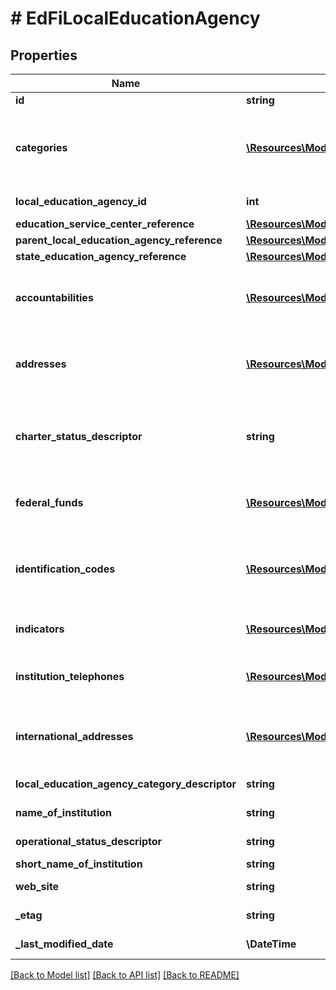 # # EdFiLocalEducationAgency

## Properties

Name | Type | Description | Notes
------------ | ------------- | ------------- | -------------
**id** | **string** |  | [optional]
**categories** | [**\Resources\Model\EdFiEducationOrganizationCategory[]**](EdFiEducationOrganizationCategory.md) | An unordered collection of educationOrganizationCategories. The classification of the education agency within the geographic boundaries of a state according to the level of administrative and operational control granted by the state. |
**local_education_agency_id** | **int** | The identifier assigned to a local education agency. |
**education_service_center_reference** | [**\Resources\Model\EdFiEducationServiceCenterReference**](EdFiEducationServiceCenterReference.md) |  | [optional]
**parent_local_education_agency_reference** | [**\Resources\Model\EdFiLocalEducationAgencyReference**](EdFiLocalEducationAgencyReference.md) |  | [optional]
**state_education_agency_reference** | [**\Resources\Model\EdFiStateEducationAgencyReference**](EdFiStateEducationAgencyReference.md) |  | [optional]
**accountabilities** | [**\Resources\Model\EdFiLocalEducationAgencyAccountability[]**](EdFiLocalEducationAgencyAccountability.md) | An unordered collection of localEducationAgencyAccountabilities. This entity maintains information about federal reporting and accountability for local education agencies. | [optional]
**addresses** | [**\Resources\Model\EdFiEducationOrganizationAddress[]**](EdFiEducationOrganizationAddress.md) | An unordered collection of educationOrganizationAddresses. The set of elements that describes an address for the education entity, including the street address, city, state, ZIP code, and ZIP code + 4. | [optional]
**charter_status_descriptor** | **string** | A school or agency providing free public elementary or secondary education to eligible students under a specific charter granted by the state legislature or other appropriate authority and designated by such authority to be a charter school. | [optional]
**federal_funds** | [**\Resources\Model\EdFiLocalEducationAgencyFederalFunds[]**](EdFiLocalEducationAgencyFederalFunds.md) | An unordered collection of localEducationAgencyFederalFunds. Contains the information about the reception and use of federal funds for reporting purposes. | [optional]
**identification_codes** | [**\Resources\Model\EdFiEducationOrganizationIdentificationCode[]**](EdFiEducationOrganizationIdentificationCode.md) | An unordered collection of educationOrganizationIdentificationCodes. A unique number or alphanumeric code assigned to an education organization by a school, school system, a state, or other agency or entity. | [optional]
**indicators** | [**\Resources\Model\EdFiEducationOrganizationIndicator[]**](EdFiEducationOrganizationIndicator.md) | An unordered collection of educationOrganizationIndicators. An indicator or metric of an education organization. | [optional]
**institution_telephones** | [**\Resources\Model\EdFiEducationOrganizationInstitutionTelephone[]**](EdFiEducationOrganizationInstitutionTelephone.md) | An unordered collection of educationOrganizationInstitutionTelephones. The 10-digit telephone number, including the area code, for the education entity. | [optional]
**international_addresses** | [**\Resources\Model\EdFiEducationOrganizationInternationalAddress[]**](EdFiEducationOrganizationInternationalAddress.md) | An unordered collection of educationOrganizationInternationalAddresses. The set of elements that describes the international physical location of the education entity. | [optional]
**local_education_agency_category_descriptor** | **string** | The category of local education agency/district. |
**name_of_institution** | **string** | The full, legally accepted name of the institution. |
**operational_status_descriptor** | **string** | The current operational status of the education organization (e.g., active, inactive). | [optional]
**short_name_of_institution** | **string** | A short name for the institution. | [optional]
**web_site** | **string** | The public web site address (URL) for the education organization. | [optional]
**_etag** | **string** | A unique system-generated value that identifies the version of the resource. | [optional]
**_last_modified_date** | **\DateTime** | The date and time the resource was last modified. | [optional]

[[Back to Model list]](../../README.md#models) [[Back to API list]](../../README.md#endpoints) [[Back to README]](../../README.md)
